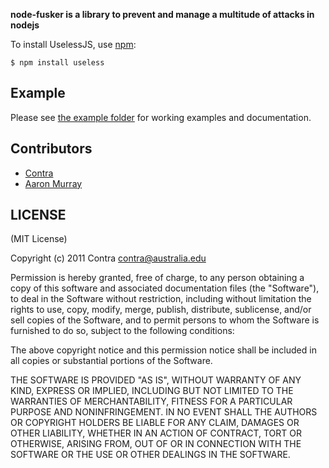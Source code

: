 **node-fusker is a library to prevent and manage a multitude of attacks in nodejs**

To install UselessJS, use [npm](http://github.com/isaacs/npm):

    $ npm install useless

## Example

Please see [the example folder](http://github.com/Contra/UselessJS/blob/master/example/) for working examples and documentation.
	
## Contributors

- [Contra](https://github.com/Contra)
- [Aaron Murray](https://github.com/amurray)

## LICENSE

(MIT License)

Copyright (c) 2011 Contra <contra@australia.edu>

Permission is hereby granted, free of charge, to any person obtaining
a copy of this software and associated documentation files (the
"Software"), to deal in the Software without restriction, including
without limitation the rights to use, copy, modify, merge, publish,
distribute, sublicense, and/or sell copies of the Software, and to
permit persons to whom the Software is furnished to do so, subject to
the following conditions:

The above copyright notice and this permission notice shall be
included in all copies or substantial portions of the Software.

THE SOFTWARE IS PROVIDED "AS IS", WITHOUT WARRANTY OF ANY KIND,
EXPRESS OR IMPLIED, INCLUDING BUT NOT LIMITED TO THE WARRANTIES OF
MERCHANTABILITY, FITNESS FOR A PARTICULAR PURPOSE AND
NONINFRINGEMENT. IN NO EVENT SHALL THE AUTHORS OR COPYRIGHT HOLDERS BE
LIABLE FOR ANY CLAIM, DAMAGES OR OTHER LIABILITY, WHETHER IN AN ACTION
OF CONTRACT, TORT OR OTHERWISE, ARISING FROM, OUT OF OR IN CONNECTION
WITH THE SOFTWARE OR THE USE OR OTHER DEALINGS IN THE SOFTWARE.
